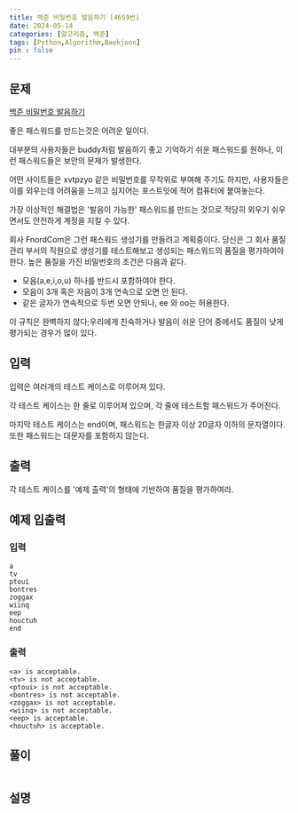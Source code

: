 ```yaml
---
title: 백준 비밀번호 발음하기 [4659번]
date: 2024-05-14
categories: [알고리즘, 백준]
tags: [Python,Algorithm,Baekjoon]
pin : false
---
```

## 문제

[백준 비밀번호 발음하기](https://www.acmicpc.net/problem/4659)

좋은 패스워드를 만드는것은 어려운 일이다.

대부분의 사용자들은 buddy처럼 발음하기 좋고 기억하기 쉬운 패스워드를 원하나, 이런 패스워드들은 보안의 문제가 발생한다.

어떤 사이트들은 xvtpzyo 같은 비밀번호를 무작위로 부여해 주기도 하지만, 사용자들은 이를 외우는데 어려움을 느끼고 심지어는 포스트잇에 적어 컴퓨터에 붙여놓는다.

가장 이상적인 해결법은 '발음이 가능한' 패스워드를 만드는 것으로 적당히 외우기 쉬우면서도 안전하게 계정을 지킬 수 있다.

회사 FnordCom은 그런 패스워드 생성기를 만들려고 계획중이다. 당신은 그 회사 품질 관리 부서의 직원으로 생성기를 테스트해보고 생성되는 패스워드의 품질을 평가하여야 한다. 높은 품질을 가진 비밀번호의 조건은 다음과 같다.

- 모음(a,e,i,o,u) 하나를 반드시 포함하여야 한다.
- 모음이 3개 혹은 자음이 3개 연속으로 오면 안 된다.
- 같은 글자가 연속적으로 두번 오면 안되나, ee 와 oo는 허용한다.

이 규칙은 완벽하지 않다;우리에게 친숙하거나 발음이 쉬운 단어 중에서도 품질이 낮게 평가되는 경우가 많이 있다.

## 입력

입력은 여러개의 테스트 케이스로 이루어져 있다.

각 테스트 케이스는 한 줄로 이루어져 있으며, 각 줄에 테스트할 패스워드가 주어진다.

마지막 테스트 케이스는 end이며, 패스워드는 한글자 이상 20글자 이하의 문자열이다. 또한 패스워드는 대문자를 포함하지 않는다.

## 출력

각 테스트 케이스를 '예제 출력'의 형태에 기반하여 품질을 평가하여라.

## 예제 입출력

### 입력

```text
a
tv
ptoui
bontres
zoggax
wiinq
eep
houctuh
end
```

### 출력


```text
<a> is acceptable.
<tv> is not acceptable.
<ptoui> is not acceptable.
<bontres> is not acceptable.
<zoggax> is not acceptable.
<wiinq> is not acceptable.
<eep> is acceptable.
<houctuh> is acceptable.
```


## 풀이
```python

```

## 설명

